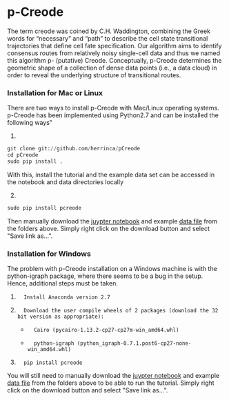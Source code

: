 # **p-Creode**

The term creode was coined by C.H. Waddington, combining the Greek words for “necessary” and “path” to describe the cell state transitional trajectories that define cell fate specification. Our algorithm aims to identify consensus routes from relatively noisy single-cell data and thus we named this algorithm p- (putative) Creode. Conceptually, p-Creode determines the geometric shape of a collection of dense data points (i.e., a data cloud) in order to reveal the underlying structure of transitional routes. 

### Installation for Mac or Linux

There are two ways to install p-Creode with Mac/Linux operating systems. p-Creode has been implemented using Python2.7 and can be installed the following ways"

1.
```python
git clone git://github.com/herrinca/pCreode
cd pCreode
sudo pip install .
```
With this, install the tutorial and the example data set can be accessed in the notebook and data directories locally

2.
```python
sudo pip install pcreode
```
Then manually download the [juypter notebook]() and example [data file]() from the folders above. Simply right click on the download button and select "Save link as...".


### Installation for Windows

The problem with p-Creode installation on a Windows machine is with the python-igraph package, where there seems to be a bug in the setup.  Hence, additional steps must be taken.
1.       Install Anaconda version 2.7
2.       Download the user compile wheels of 2 packages (download the 32 bit version as appropriate):
    -       Cairo (pycairo-1.13.2-cp27-cp27m-win_amd64.whl)
    -       python-igraph (python_igraph-0.7.1.post6-cp27-none-win_amd64.whl)
3.       pip install pcreode

You will still need to manually download the [juypter notebook]() and example [data file]() from the folders above to be able to run the tutorial. Simply right click on the download button and select "Save link as...".
